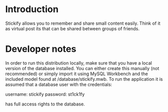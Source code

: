 # Introduction

Stickify allows you to remember and share small content easily. Think of it as virtual post its that can be shared between groups of friends.

# Developer notes

In order to run this distribution locally, make sure that you have a local version of the database installed. 
You can either create this manually (not recommended) or simply import it using MySQL Workbench and the included model found at /database/stickify.mwb.
To run the application it is assumed that a database user with the credentials: 

username: stickify
password: st1ck1fy

has full access rights to the database. 